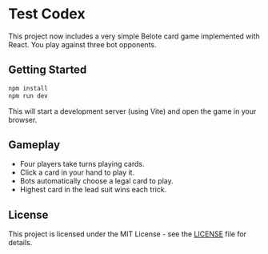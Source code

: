 # Test Codex

This project now includes a very simple Belote card game implemented with React. You play against three bot opponents.

## Getting Started

```bash
npm install
npm run dev
```

This will start a development server (using Vite) and open the game in your browser.

## Gameplay

- Four players take turns playing cards.
- Click a card in your hand to play it.
- Bots automatically choose a legal card to play.
- Highest card in the lead suit wins each trick.

## License

This project is licensed under the MIT License - see the [LICENSE](LICENSE) file for details.
